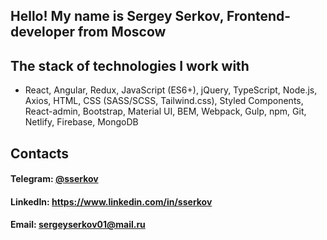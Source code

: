 ## Hello! My name is Sergey Serkov, Frontend-developer from Moscow

## The stack of technologies I work with
- React, Angular, Redux, JavaScript (ES6+), jQuery, TypeScript, Node.js, Axios, HTML, CSS (SASS/SCSS, Tailwind.css), Styled Components, React-admin, Bootstrap, Material UI, BEM, Webpack, Gulp, npm, Git, Netlify, Firebase, MongoDB

## Contacts

#### Telegram: [@sserkov](https://t.me/sserkov)
#### LinkedIn: https://www.linkedin.com/in/sserkov
#### Email: sergeyserkov01@mail.ru 
